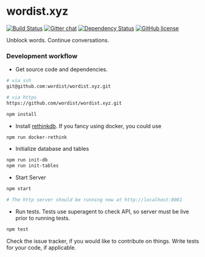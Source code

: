 # wordist.xyz

[![Build Status](https://travis-ci.org/wordist/wordist.xyz.svg?branch=master)](https://travis-ci.org/wordist/wordist.xyz)
[![Gitter chat](https://badges.gitter.im/gitterHQ/gitter.png)](https://gitter.im/wordist/Lobby)
[![Dependency Status](https://david-dm.org/wordist/wordist.xyz.svg)](https://david-dm.org/wordist/wordist.xyz)
[![GitHub license](https://img.shields.io/badge/license-MIT-blue.svg)](https://raw.githubusercontent.com/wordist/wordist.xyz/master/LICENSE)

Unblock words. Continue conversations.

### Development workflow

- Get source code and dependencies.
```bash
# via ssh 
git@github.com:wordist/wordist.xyz.git

# via https
https://github.com/wordist/wordist.xyz.git

npm install
```

- Install [rethinkdb](https://www.rethinkdb.com/). If you fancy using docker, you could use
```bash
npm run docker-rethink
```

- Initialize database and tables
```bash
npm run init-db
npm run init-tables
```

- Start Server
```bash
npm start

# The http server should be running now at http://localhost:8081
```

- Run tests. Tests use superagent to check API, so server must be live prior to running tests.
```bash
npm test
```

Check the issue tracker, if you would like to contribute on things. Write tests for your code, if applicable.
